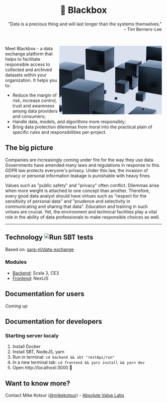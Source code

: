 <h1 align="center">🔲 Blackbox</h1>
 <p align="right">"Data is a precious thing and will last longer than the systems themselves." – Tim Berners-Lee</p>

<br/> 

<p>
 <img align="right" height="220" src="./docs/img/black-boxes.jpg" title="Black Boxes" alt="Black Boxes">
Meet Blackbox - a data exchange platform that helps to facilitate responsible access to collected and archived datasets within your organization. It helps you to:
<ul>
<li>Reduce the margin of risk, increase control, trust and awareness among data providers and consumers;</li>
<li>Handle data, models, and algorithms more responsibly;</li>
<li>Bring data protection dilemmas from moral into the practical plain of specific rules and responsibilities per-project.</li>
</ul>
</p>

## The big picture

<p>
Companies are increasingly coming under fire for the way they use data. Governments have amended many laws and regulations in response to this. GDPR law protects everyone's privacy. Under this law, the invasion of privacy or personal information leakage is punishable with heavy fines.
</p>

<p>
Values ​​such as "public safety" and "privacy" often conflict. Dilemmas arise when more weight is attached to one concept than another. Therefore, every good data analyst should have virtues such as "respect for the sensitivity of personal data" and "prudence and selectivity in communicating and sharing that data". Education and training in such virtues are crucial. Yet, the environment and technical facilities play a vital role in the ability of data professionals to make responsible choices as well.
</p>
<hr/>



## Technology ![Run SBT tests](https://github.com/mkotsur/blackbox/actions/workflows/run-sbt-test.yml/badge.svg)

Based on: [sara-nl/data-exchange](https://github.com/sara-nl/data-exchange)

### Modules

* [Backend](./backend/): Scala 3, CE3
* [Frontend](./frontend/): NextJS


## Documentation for users

*Coming up*

## Documentation for developers


### Starting server localy

1. Install Docker
2. Install SBT, NodeJS, yarn
3. Run in terminal: `cd backend && sbt "restApi/run"`
4. In a new terminal tab: `cd frontend && yarn install && yarn dev`
5. Open http://localhost:3000 🎉


## Want to know more?

Contact Mike Kotsur ([@mikekotsur](http://twitter.com/mikekotsur)) - [Absolute Value Labs](https://absolutevalue.nl)
